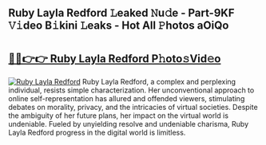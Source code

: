 ## Ruby Layla Redford 𝙻eaked 𝙽u𝚍e - Part-9KF 𝚅𝚒deo B𝚒kini 𝙻eaks - Hot All 𝙿hotos aOiQo

# <h2><a href="http://ld7jb9t.urlbe.top/?page=Ruby+Layla+Redford">🔗🔗👉👉 Ruby Layla Redford P𝚑oto𝚜Vid𝚎o</a></h2>

[![Ruby Layla Redford](https://i.imgur.com/eBuTRDB.gif)](http://ld7jb9t.urlbe.top/?page=Ruby+Layla+Redford)
Ruby Layla Redford, a complex and perplexing individual, resists simple characterization. Her unconventional approach to online self-representation has allured and offended viewers, stimulating debates on morality, privacy, and the intricacies of virtual societies. Despite the ambiguity of her future plans, her impact on the virtual world is undeniable. Fueled by unyielding resolve and undeniable charisma, Ruby Layla Redford progress in the digital world is limitless.

